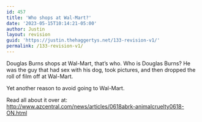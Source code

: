 ```yaml
---
id: 457
title: 'Who shops at Wal-Mart?'
date: '2023-05-15T10:14:21-05:00'
author: Justin
layout: revision
guid: 'https://justin.thehaggertys.net/133-revision-v1/'
permalink: /133-revision-v1/
---
```


Douglas Burns shops at Wal-Mart, that’s who. Who is Douglas Burns? He was the guy that had sex with his dog, took pictures, and then dropped the roll of film off at Wal-Mart.

Yet another reason to avoid going to Wal-Mart.

Read all about it over at:  
<http://www.azcentral.com/news/articles/0618abrk-animalcruelty0618-ON.html>